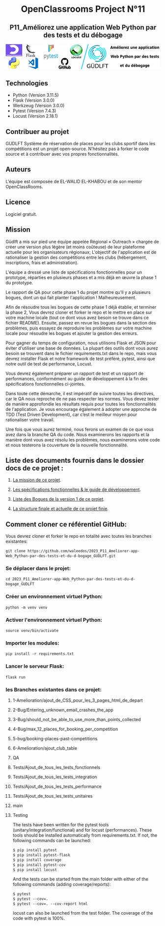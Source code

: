 <h1 align="center">OpenClassrooms Project N°11</h1>
<h2 align="center">P11_Améliorez une application Web Python par des tests et du débogage</h1>

![Logo LITReview](https://github.com/waleedos/2023_P11_Ameliorer-app-Web_Python-par-des-tests-et-du-d-bogage_GUDLFT/blob/QA/docs/logo-entete.png)


## Technologies
* Python (Version 3.11.5)
* Flask (Version 3.0.0)
* Werkzeug (Version 3.0.0)
* Pytest (Version 7.4.3)
* Locust (Version 2.18.1)


## Contribuer au projet
GUDLFT Système de réservation de places pour les clubs sportif dans les compétitions est un projet open-source. N'hésitez pas à forker le code source et à contribuer avec vos propres fonctionnalités.

## Auteurs
L'équipe est composée de EL-WALID EL-KHABOU et de son mentor OpenClassRooms.

## Licence
Logiciel gratuit.

## Mission

Güdlft a mis sur pied une équipe appelée Régional « Outreach » chargée de créer une version plus légère (et moins coûteuse) de leur plateforme actuelle pour les organisateurs régionaux; L'objectif de l'application est de rationaliser la gestion des compétitions entre les clubs (hébergement, inscriptions, frais et administration).

L'équipe a dressé une liste de spécifications fonctionnelles pour un prototype, réparties en plusieurs phases et a mis déjà en œuvre la phase 1 du prototype.

Le rapport de QA pour cette phase 1 du projet montre qu’Il y a plusieurs bogues, dont un qui fait planter l'application ! Malheureusement.

Afin de résoudre tous les bogues de cette phase 1 déjà établie, et terminer la phase 2, Vous devrez cloner et forker le repo et le mettre en place sur votre machine locale (tout ce dont vous avez besoin se trouve dans ce fichier README). Ensuite, passez en revue les bogues dans la section des problèmes, puis essayez de reproduire les problèmes sur votre machine locale pour résoudre les bogues et ajouter la gestion des erreurs. 

Pour gagner du temps de configuration, nous utilisons Flask et JSON pour éviter d'utiliser une base de données. La plupart des outils dont vous aurez besoin se trouvent dans le fichier requirements.txt dans le repo, mais vous devrez installer Flask et notre framework de test préféré, pytest, ainsi que notre outil de test de performance, Locust.

Vous devrez également préparer un rapport de test et un rapport de performances, conformément au
guide de développement à la fin des spécifications fonctionnelles ci-jointes. 

Dans toute cette démarche, il est impératif de suivre toutes les directives, car le QA nous reproche de ne pas respecter les normes. Vous devez tester de manière approfondie les résultats requis pour toutes les fonctionnalités de l'application. Je vous encourage également à adopter une approche de TDD (Test Driven Development), car c’est le meilleur moyen pour rationaliser votre travail.

Une fois que vous aurez terminé, nous ferons un examen de ce que vous avez dans la branche QA du code. Nous examinerons les rapports et la manière dont vous avez résolu les problèmes, nous examinerons votre code et nous testerons la couverture de la nouvelle fonctionnalité.


## Liste des documents fournis dans le dossier docs de ce projet :

1. [La mission de ce projet]().

2. [Les spécifications fonctionnelles & le guide de développement]().

3. [Liste des Bogues de la version 1 de ce projet](https://github.com/OpenClassrooms-Student-Center/Python_Testing/issues).

4. [La structure finale et actuelle de ce projet finie]().


## Comment cloner ce référentiel GitHub: 

Vous devrez cloner et forker le repo en totalité avec toutes les branches existantes:
``` 
git clone https://github.com/waleedos/2023_P11_Ameliorer-app-Web_Python-par-des-tests-et-du-d-bogage_GUDLFT.git
```

### Se déplacer dans le projet:
```
cd 2023_P11_Ameliorer-app-Web_Python-par-des-tests-et-du-d-bogage_GUDLFT
```

### Créer un environnement virtuel Python:
```
python -m venv venv
```

### Activer l'environnement virtuel Python:
```
source venv/bin/activate
```

### Importer les modules:
```
pip install -r requirements.txt
```

### Lancer le serveur Flask:
```
flask run
```

### les Branches existantes dans ce projet:

1.  1-Amelioration/ajout_de_CSS_pour_les_3_pages_html_de_depart
2.  2-Bug/Entering_unknown_email_crashes_the_app
3.  3-Bug/should_not_be_able_to_use_more_than_points_collected
4.  4-Bug/max_12_places_for_booking_per_competition
5.  5-bug/booking-places-past-competitions
6.  6-Amelioration/ajout_club_table
7.  QA
8.  Tests/Ajout_de_tous_les_tests_fonctionnels
9.  Tests/Ajout_de_tous_les_tests_integration
10. Tests/Ajout_de_tous_les_tests_performance
11. Tests/Ajout_de_tous_les_tests_unitaires
12. main


6. Testing
    
    The tests have been written for the pytest tools (unitary/integration/functional) and for locust (performances). These tools should be installed automatically from  requirements.txt. If not, the following commands can be launched:

    ```
    $ pip install pytest
    $ pip install pytest-flask
    $ pip install coverage
    $ pip install pytest-cov
    $ pip install locust
    ```

    And the tests can be started from the main folder with either of the following commands (adding coverage/reports):

    ```
    $ pytest
    $ pytest --cov=.
    $ pytest --cov=. --cov-report html
    ```

    locust can also be launched from the test folder.
    The coverage of the code with pytest is 100%.